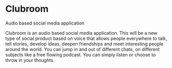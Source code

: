 # Clubroom
Audio based social media application

Clubroom is an audio based social media application. This will be a new type of social product based on voice that allows people everywhere to talk, tell stories, develop ideas, deepen friendships and meet interesting people around the world. You can jump in and out of different chats, on different subjects like a free flowing podcast. You can simply listen or choose to throw in your thoughts.
